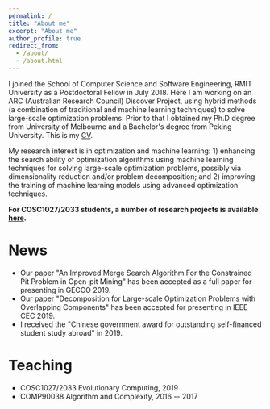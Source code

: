 ```yaml
---
permalink: /
title: "About me"
excerpt: "About me"
author_profile: true
redirect_from: 
  - /about/
  - /about.html
---
```


I joined the School of Computer Science and Software Engineering, RMIT University as a Postdoctoral Fellow in July 2018. Here I am working on an ARC (Australian Research Council) Discover Project, using hybrid methods (a combination of traditional and machine learning techniques) to solve large-scale optimization problems. Prior to that I obtained my Ph.D degree from University of Melbourne and a Bachelor's degree from Peking University. This is my [CV](https://yuansuny.github.io/files/YUANSUN_CV.pdf). <br/>

My research interest is in optimization and machine learning: 1) enhancing the search ability of optimization algorithms using machine learning techniques for solving large-scale optimization problems, possibly via dimensionality reduction and/or problem decomposition; and 2) improving the training of machine learning models using advanced optimization techniques. <br/>

__For COSC1027/2033 students, a number of research projects is available [here](https://yuansuny.github.io/projects).__





News
======
* Our paper "An Improved Merge Search Algorithm For the Constrained Pit Problem in Open-pit Mining" has been accepted as a full paper for presenting in GECCO 2019. 
* Our paper "Decomposition for Large-scale Optimization Problems with Overlapping Components" has been accepted for presenting in IEEE CEC 2019.
* I received the "Chinese government award for outstanding self-financed student study abroad" in 2019. 


Teaching 
======
* COSC1027/2033 Evolutionary Computing, 2019
* COMP90038 Algorithm and Complexity, 2016 -- 2017





